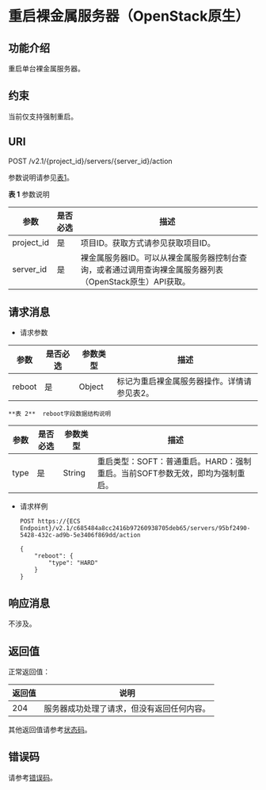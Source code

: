# 重启裸金属服务器（OpenStack原生）<a name="bms_api_0714"></a>

## 功能介绍<a name="section6488958"></a>

重启单台裸金属服务器。

## 约束<a name="section57278039123222"></a>

当前仅支持强制重启。

## URI<a name="section58400626"></a>

POST /v2.1/\{project\_id\}/servers/\{server\_id\}/action

参数说明请参见[表1](#table6943612162916)。

**表 1**  参数说明

|参数|是否必选|描述|
|--|--|--|
|project_id|是|项目ID。获取方式请参见获取项目ID。|
|server_id|是|裸金属服务器ID。可以从裸金属服务器控制台查询，或者通过调用查询裸金属服务器列表（OpenStack原生）API获取。|


## 请求消息<a name="section55843593"></a>

-   请求参数

|参数|是否必选|参数类型|描述|
|--|--|--|--|
|reboot|是|Object|标记为重启裸金属服务器操作。详情请参见表2。|


    **表 2**  reboot字段数据结构说明

|参数|是否必选|参数类型|描述|
|--|--|--|--|
|type|是|String|重启类型：SOFT：普通重启。HARD：强制重启。当前SOFT参数无效，即均为强制重启。|



-   请求样例

    ```
    POST https://{ECS Endpoint}/v2.1/c685484a8cc2416b97260938705deb65/servers/95bf2490-5428-432c-ad9b-5e3406f869dd/action
    ```

    ```
    {
        "reboot": {
            "type": "HARD"
        }
    }
    ```


## 响应消息<a name="section32830290"></a>

不涉及。

## 返回值<a name="section27037160"></a>

正常返回值：

|返回值|说明|
|--|--|
|204|服务器成功处理了请求，但没有返回任何内容。|


其他返回值请参考[状态码](状态码.md)。

## 错误码<a name="section14752650154917"></a>

请参考[错误码](错误码.md)。

